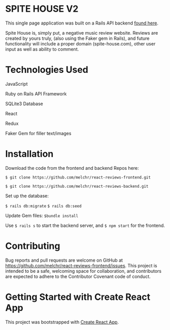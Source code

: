 # SPITE HOUSE V2

This single page application was built on a Rails API backend [found here](https://github.com/melchr/react-reviews-backend).

Spite House is, simply put, a negative music review website. Reviews are created by yours truly, (also using the Faker gem in Rails), and future functionality will include a proper domain (spite-house.com), other user input as well as ability to comment.

# Technologies Used

JavaScript

Ruby on Rails API Framework

SQLite3 Database

React

Redux

Faker Gem for filler text/images


# Installation

Download the code from the frontend and backend Repos here:

`$ git clone https://github.com/melchr/react-reviews-frontend.git`

`$ git clone https://github.com/melchr/react-reviews-backend.git`

Set up the database:

`$ rails db:migrate`
`$ rails db:seed`

Update Gem files:
`$bundle install`

Use `$ rails s` to start the backend server, and `$ npm start` for the frontend.

# Contributing

Bug reports and pull requests are welcome on GitHub at https://github.com/melchr/react-reviews-frontend/issues. This project is intended to be a safe, welcoming space for collaboration, and contributors are expected to adhere to the Contributor Covenant code of conduct.


# Getting Started with Create React App

This project was bootstrapped with [Create React App](https://github.com/facebook/create-react-app).

